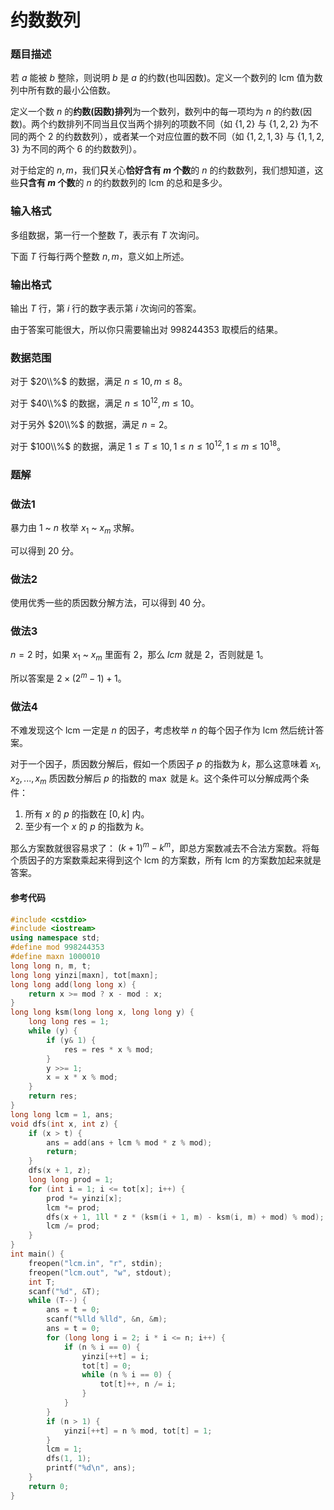 # 约数数列
### 题目描述

若 $a$ 能被 $b$ 整除，则说明 $b$ 是 $a$ 的约数(也叫因数)。定义一个数列的 $\text{lcm}$ 值为数列中所有数的最小公倍数。

定义一个数 $n$ 的**约数(因数)排列**为一个数列，数列中的每一项均为 $n$ 的约数(因数)。两个约数排列不同当且仅当两个排列的项数不同（如 $\{1,2\}$ 与 $\{1,2,2\}$ 为不同的两个 $2$ 的约数数列），或者某一个对应位置的数不同（如 $\{1,2,1,3\}$ 与 $\{1,1,2,3\}$ 为不同的两个 $6$ 的约数数列）。

对于给定的 $n,m$，我们**只**关心**恰好含有 $m$ 个数**的 $n$ 的约数数列，我们想知道，这些**只含有 $m$ 个数**的 $n$ 的约数数列的 $\text{lcm}$ 的总和是多少。

### 输入格式

多组数据，第一行一个整数 $T$，表示有 $T$ 次询问。

下面 $T$ 行每行两个整数 $n,m$，意义如上所述。

### 输出格式

输出 $T$ 行，第 $i$ 行的数字表示第 $i$ 次询问的答案。

由于答案可能很大，所以你只需要输出对 $998244353$ 取模后的结果。

### 数据范围

对于 $20\\%$ 的数据，满足 $n\leq 10,m\leq 8$。

对于 $40\\%$ 的数据，满足 $n\leq 10^{12},m\leq 10$。

对于另外 $20\\%$ 的数据，满足 $n=2$。

对于 $100\\%$ 的数据，满足 $1\leq T\leq 10,1\leq n\leq 10^{12},1\leq m\leq 10^{18}$。


<div style="page-break-after: always"></div>

### 题解
### 做法1

暴力由 $1$ ~ $n$ 枚举 $x_1$ ~ $x_m$ 求解。

可以得到 $20$ 分。

### 做法2

使用优秀一些的质因数分解方法，可以得到 $40$ 分。

### 做法3

$n=2$ 时，如果 $x_1$ ~ $x_m$ 里面有 $2$，那么 $lcm$ 就是 $2$，否则就是 $1$。

所以答案是 $2\times (2^m-1)+1$。

### 做法4

不难发现这个 $\text{lcm}$ 一定是 $n$ 的因子，考虑枚举 $n$ 的每个因子作为 $\text{lcm}$ 然后统计答案。

对于一个因子，质因数分解后，假如一个质因子 $p$ 的指数为 $k$，那么这意味着 $x_1,x_2,...,x_m$ 质因数分解后 $p$ 的指数的 $\max$ 就是 $k$。这个条件可以分解成两个条件：

1.  所有 $x$ 的 $p$ 的指数在 $[0,k]$ 内。
2.  至少有一个 $x$ 的 $p$ 的指数为 $k$。

那么方案数就很容易求了： $(k+1)^m-k^m$，即总方案数减去不合法方案数。将每个质因子的方案数乘起来得到这个 $\text{lcm}$ 的方案数，所有 $\text{lcm}$ 的方案数加起来就是答案。


#### 参考代码

```c++
#include <cstdio>
#include <iostream>
using namespace std;
#define mod 998244353
#define maxn 1000010
long long n, m, t;
long long yinzi[maxn], tot[maxn];
long long add(long long x) {
    return x >= mod ? x - mod : x;
}
long long ksm(long long x, long long y) {
    long long res = 1;
    while (y) {
        if (y& 1) {
            res = res * x % mod;
        }
        y >>= 1;
        x = x * x % mod;
    }
    return res;
}
long long lcm = 1, ans;
void dfs(int x, int z) {
    if (x > t) {
        ans = add(ans + lcm % mod * z % mod);
        return;
    }
    dfs(x + 1, z);
    long long prod = 1;
    for (int i = 1; i <= tot[x]; i++) {
        prod *= yinzi[x];
        lcm *= prod;
        dfs(x + 1, 1ll * z * (ksm(i + 1, m) - ksm(i, m) + mod) % mod);
        lcm /= prod;
    }
}
int main() {
    freopen("lcm.in", "r", stdin);
    freopen("lcm.out", "w", stdout);
    int T;
    scanf("%d", &T);
    while (T--) {
        ans = t = 0;
        scanf("%lld %lld", &n, &m);
        ans = t = 0;
        for (long long i = 2; i * i <= n; i++) {
            if (n % i == 0) {
                yinzi[++t] = i;
                tot[t] = 0;
                while (n % i == 0) {
                    tot[t]++, n /= i;
                }
            }
        }
        if (n > 1) {
            yinzi[++t] = n % mod, tot[t] = 1;
        }
        lcm = 1;
        dfs(1, 1);
        printf("%d\n", ans);
    }
    return 0;
}
```

<div style="page-break-after: always"></div>
